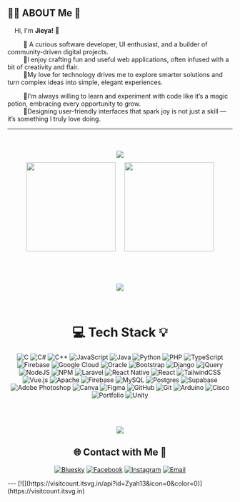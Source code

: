 ## 👩‍💻 ABOUT Me 🌸

<div align="left">

&nbsp;&nbsp;&nbsp;&nbsp;Hi, I'm <strong>Jieya!</strong> 🌷

&nbsp;&nbsp;&nbsp;&nbsp;&nbsp;&nbsp;&nbsp;&nbsp; 💜 A curious software developer, UI enthusiast, and a builder of community-driven digital projects.  
&nbsp;&nbsp;&nbsp;&nbsp;&nbsp;&nbsp;&nbsp;&nbsp; 💜I enjoy crafting fun and useful web applications, often infused with a bit of creativity and flair.  
&nbsp;&nbsp;&nbsp;&nbsp;&nbsp;&nbsp;&nbsp;&nbsp; 💜My love for technology drives me to explore smarter solutions and turn complex ideas into simple, elegant experiences. 

&nbsp;&nbsp;&nbsp;&nbsp;&nbsp;&nbsp;&nbsp;&nbsp; 💜I'm always willing to learn and experiment with code like it’s a magic potion, embracing every opportunity to grow.  
&nbsp;&nbsp;&nbsp;&nbsp;&nbsp;&nbsp;&nbsp;&nbsp; 💜Designing user-friendly interfaces that spark joy is not just a skill — it’s something I truly love doing. 

</div>


<div align="center">
<hr/>
   <br/><br/>
  <!-- Main GitHub Stats -->
  <img src="https://github-readme-stats.vercel.app/api?username=Zyah13&theme=shades-of-purple&hide_border=false&include_all_commits=true&count_private=true" />

  <!-- Streak and Top Languages Side by Side with Equal Height -->
  <div style="display: flex; justify-content: center; gap: 20px; flex-wrap: wrap; align-items: stretch; padding: 10px 0;">
    <img src="https://nirzak-streak-stats.vercel.app/?user=Zyah13&theme=shades-of-purple&hide_border=false" style="height: 200px;" />
    <img src="https://github-readme-stats.vercel.app/api/top-langs/?username=Zyah13&theme=shades-of-purple&hide_border=false&include_all_commits=true&count_private=true&layout=compact" style="height: 200px;" />
  </div>

</div>




<div align="center">

<br/><br/>

<img src="https://github-profile-trophy.vercel.app/?username=Zyah13&theme=radical&no-frame=false&no-bg=false&margin-w=4" />
<br/><br/><br/>
</div>


<div align="center">
   
# 💻 Tech Stack 💡

![C](https://img.shields.io/badge/c-%2300599C.svg?style=for-the-badge&logo=c&logoColor=white)
![C#](https://img.shields.io/badge/c%23-%23239120.svg?style=for-the-badge&logo=csharp&logoColor=white)
![C++](https://img.shields.io/badge/c++-%2300599C.svg?style=for-the-badge&logo=c%2B%2B&logoColor=white)
![JavaScript](https://img.shields.io/badge/javascript-%23323330.svg?style=for-the-badge&logo=javascript&logoColor=%23F7DF1E)
![Java](https://img.shields.io/badge/java-%23ED8B00.svg?style=for-the-badge&logo=openjdk&logoColor=white)
![Python](https://img.shields.io/badge/python-3670A0?style=for-the-badge&logo=python&logoColor=ffdd54)
![PHP](https://img.shields.io/badge/php-%23777BB4.svg?style=for-the-badge&logo=php&logoColor=white)
![TypeScript](https://img.shields.io/badge/typescript-%23007ACC.svg?style=for-the-badge&logo=typescript&logoColor=white)
![Firebase](https://img.shields.io/badge/firebase-%23039BE5.svg?style=for-the-badge&logo=firebase)
![Google Cloud](https://img.shields.io/badge/GoogleCloud-%234285F4.svg?style=for-the-badge&logo=google-cloud&logoColor=white)
![Oracle](https://img.shields.io/badge/Oracle-F80000?style=for-the-badge&logo=oracle&logoColor=white)
![Bootstrap](https://img.shields.io/badge/bootstrap-%238511FA.svg?style=for-the-badge&logo=bootstrap&logoColor=white)
![Django](https://img.shields.io/badge/django-%23092E20.svg?style=for-the-badge&logo=django&logoColor=white)
![jQuery](https://img.shields.io/badge/jquery-%230769AD.svg?style=for-the-badge&logo=jquery&logoColor=white)
![NodeJS](https://img.shields.io/badge/node.js-6DA55F?style=for-the-badge&logo=node.js&logoColor=white)
![NPM](https://img.shields.io/badge/NPM-%23CB3837.svg?style=for-the-badge&logo=npm&logoColor=white)
![Laravel](https://img.shields.io/badge/laravel-%23FF2D20.svg?style=for-the-badge&logo=laravel&logoColor=white)
![React Native](https://img.shields.io/badge/react_native-%2320232a.svg?style=for-the-badge&logo=react&logoColor=%2361DAFB)
![React](https://img.shields.io/badge/react-%2320232a.svg?style=for-the-badge&logo=react&logoColor=%2361DAFB)
![TailwindCSS](https://img.shields.io/badge/tailwindcss-%2338B2AC.svg?style=for-the-badge&logo=tailwind-css&logoColor=white)
![Vue.js](https://img.shields.io/badge/vue.js-%2335495e.svg?style=for-the-badge&logo=vuedotjs&logoColor=%234FC08D)
![Apache](https://img.shields.io/badge/apache-%23D42029.svg?style=for-the-badge&logo=apache&logoColor=white)
![Firebase](https://img.shields.io/badge/firebase-a08021?style=for-the-badge&logo=firebase&logoColor=ffcd34)
![MySQL](https://img.shields.io/badge/mysql-4479A1.svg?style=for-the-badge&logo=mysql&logoColor=white)
![Postgres](https://img.shields.io/badge/postgres-%23316192.svg?style=for-the-badge&logo=postgresql&logoColor=white)
![Supabase](https://img.shields.io/badge/Supabase-3ECF8E?style=for-the-badge&logo=supabase&logoColor=white)
![Adobe Photoshop](https://img.shields.io/badge/adobe%20photoshop-%2331A8FF.svg?style=for-the-badge&logo=adobe%20photoshop&logoColor=white)
![Canva](https://img.shields.io/badge/Canva-%2300C4CC.svg?style=for-the-badge&logo=Canva&logoColor=white)
![Figma](https://img.shields.io/badge/figma-%23F24E1E.svg?style=for-the-badge&logo=figma&logoColor=white)
![GitHub](https://img.shields.io/badge/github-%23121011.svg?style=for-the-badge&logo=github&logoColor=white)
![Git](https://img.shields.io/badge/git-%23F05033.svg?style=for-the-badge&logo=git&logoColor=white)
![Arduino](https://img.shields.io/badge/-Arduino-00979D?style=for-the-badge&logo=Arduino&logoColor=white)
![Cisco](https://img.shields.io/badge/cisco-%23049fd9.svg?style=for-the-badge&logo=cisco&logoColor=black)
![Portfolio](https://img.shields.io/badge/Portfolio-%23000000.svg?style=for-the-badge&logo=firefox&logoColor=#FF7139)
![Unity](https://img.shields.io/badge/unity-%23000000.svg?style=for-the-badge&logo=unity&logoColor=white)

</div>




<div align="center">

  <br/><br/>

  <img src="https://quotes-github-readme.vercel.app/api?type=vertical&theme=radical" />
</div>

<div align="center">

## 🌐 Contact with Me 🤝

[![Bluesky](https://img.shields.io/badge/bluesky-0285FF?style=for-the-badge&logo=bluesky&logoColor=%23FFFFFF)](https://bsky.app/profile/6itterc4ndy)
[![Facebook](https://img.shields.io/badge/Facebook-%231877F2.svg?logo=Facebook&logoColor=white)](https://facebook.com/Jieya)
[![Instagram](https://img.shields.io/badge/Instagram-%23E4405F.svg?logo=Instagram&logoColor=white)](https://instagram.com/eyah_l13)
[![Email](https://img.shields.io/badge/Email-D14836?logo=gmail&logoColor=white)](mailto:jieyalingao13@gmail.com)

</div>
---
[![](https://visitcount.itsvg.in/api?id=Zyah13&icon=0&color=0)](https://visitcount.itsvg.in)

<!-- Proudly created with GPRM ( https://gprm.itsvg.in ) -->
